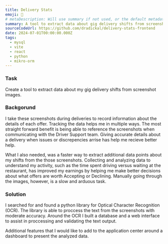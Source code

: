 ```yaml
---
title: Delivery Stats
emoji: 🚗
# metaDescription: Will use summary if not used, or the default metadata.desciption if no summary.
summary: A tool to extract data about gig delivery shifts from screenshot images.
sourceCodeUrl: https://github.com/dradickal/delivery-stats-frontend
date: 2024-07-01T00:00:00.000Z
tags:
  - mysql
  - vite
  - react
  - python
  - mikro-orm
---
```


### Task
Create a tool to extract data about my gig delivery shifts from screenshot images. 

### Backgorund
I take these screenshots during deliveries to record information about the details of each offer. Tracking the data helps me in multiple ways. The most straight forward benefit is being able to reference the screenshots when communicating with the Driver Support team. Giving accurate details about a delivery when issues or discrepencies arrise has help me recieve better help. 

What I also needed, was a faster way to extract additional data points about my shifts from the those screenshots. Collecting and analyzing data to understand my activity, such as the time spent driving versus waiting at the restaurant, has improved my earnings by helping me make better decisions about what offers are worth Accepting or Declining. Manually going through the images, however, is a slow and arduous task.

### Solution
I searched for and found a python library for Optical Character Recognition (OCR). The library is able to proccess the text from the screenshots with moderate accuracy. Around the OCR I built a database and a web interface to assist in proccessing and validating the text output.

Additional features that I would like to add to the application center around a dashboard to present the analyzed data.